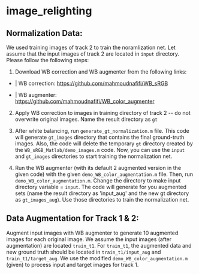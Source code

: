 # image_relighting

## Normalization Data:

We used training images of track 2 to train the noramlization net. Let assume that the input images of track 2 are located in `input` directory. Please follow the following steps:

1. Download WB correction and WB augmenter from the following links:


* | WB correction: https://github.com/mahmoudnafifi/WB_sRGB

* | WB augmenter: https://github.com/mahmoudnafifi/WB_color_augmenter


2. Apply WB correction to images in training directory of track 2 -- do not 
overwrite original images. Name the result directory as `gt`

3. After white balancing, run `generate_gt_normalization.m` file. This code
 will generate `gt_images` directory that contains the final ground-truth 
images. Also, the code will delete the temporary `gt` directory created by 
the `WB_sRGB_Matlab/demo_images.m` code. Now, you can use the `input` and 
`gt_images` directories to start training the normalization net. 

4. Run the WB augmenter (with its default 2 augmented version in the given 
code) with the given `demo_WB_color_augmentation.m` file. 
Then, run `demo_WB_color_augmentation.m`. Change the directory to make 
input directory variable = `input`. The code will generate for you 
augmented sets (name the result directory as 'input_aug' and the new gt 
directory as `gt_images_aug`). Use those directories to train the 
normalization net. 


## Data Augmentation for Track 1 & 2:

Augment input images with WB augmenter to generate 10 augmented images for 
each original image. We assume the input images (after augmentation) are located `train_t1`. For `train_t1`, the augmented data and new 
ground truth should be located in `train_t1/input_aug` and `train_t1/target_aug`. We use the modified `demo_WB_color_augmentation.m` (given) to process input  and target images for track 1.